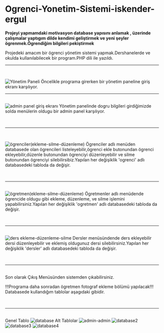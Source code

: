 # Ogrenci-Yonetim-Sistemi-iskender-ergul
<span><b>Projeyi yapmamdaki motivasyon database yapısını anlamak , üzerinde çalışmalar yaptıgım dilde  kendimi geliştirmek ve yeni şeyler ögrenmek.Ögrendiğim bilgileri pekiştirmek</b></span>

Projedeki amacım bir ögrenci yönetim sistemi yapmak.Dershanelerde ve okulda kullanılabilecek bir program.PHP dili ile yazıldı.
<br><hr><br>

![Yönetim Paneli](https://user-images.githubusercontent.com/100355107/235443345-13ff0ca0-becb-48b4-bd30-5b635fae68a8.png)
Öncelikle programa girerken bir yönetim paneline giriş ekranı karşılıyor.
<br><hr><br>
![admin panel giriş ekranı](https://user-images.githubusercontent.com/100355107/235443444-6b52fa77-9ef1-42b3-a24f-fdb8a1755bca.png)
Yönetim panelinde dogru bilgileri girdiğimizde solda menülerin oldugu bir admin panel karşılıyor.

<br><hr><br>

![ögrenciler(ekleme-silme-düzenleme)](https://user-images.githubusercontent.com/100355107/235443569-dc9cf019-0b94-4776-ad2b-583933702438.png)
Ögrenciler adlı menüden databasede olan ögrencileri listeleyebilir,ögrenci ekle butonundan ögrenci ekleyebilir,düzenle butonundan ögrenciyi düzenleyebilir ve silme butonundan ögrenciyi silebilirsibiz.Yapılan her değişiklik 'ogrenci' adlı databasedeki tabloda da değişir.

<br><hr><br>
![ögretmen(ekleme-silme-düzenleme)](https://user-images.githubusercontent.com/100355107/235443587-ca687723-2e55-4793-a9eb-0dfd7def0b7a.png)
Ögretmenler adlı menüdende ögrencide oldugu gibi ekleme, düzenleme, ve silme işlemini yapabilirsiniz.Yapılan her değişiklik 'ogretmen' adlı databasedeki tabloda da değişir.

<br><hr><br>
![ders ekleme-düzenleme-silme](https://user-images.githubusercontent.com/100355107/235443696-5ff796df-269a-4904-b7c8-613ff64aa0da.png)
Dersler menüsündende ders ekleyebilir dersi düzenleyebilir ve eklemiş oldugunuz dersi silebilirsiniz.Yapılan her değişiklik 'dersler' adlı databasedeki tabloda da değişir.

<br><hr><br>
Son olarak Çıkış Menüsünden sistemden çıkabilirsiniz.

!!!Programa daha sonradan ögretmen fotograf ekleme bölümü yapılacak!!!
Databasede kullandığım tablolar aşagıdaki gibidir.

<br><hr><br>
Genel Tablo
![database](https://user-images.githubusercontent.com/100355107/235444080-7d05ed8f-e68c-40a1-a4a3-6d6be8b01bb3.png)
Alt Tablolar
![admin-admin](https://user-images.githubusercontent.com/100355107/235444702-94c2774d-b714-4c6e-b282-88a77f1525d3.png)
![database2](https://user-images.githubusercontent.com/100355107/235444117-2eaf338f-0a5f-4816-923d-17b0f05ee118.png)
![database3](https://user-images.githubusercontent.com/100355107/235444137-8cd48d59-b9e0-4d99-a6c2-c767dd7e5b65.png)
![database4](https://user-images.githubusercontent.com/100355107/235444145-bcd9e84f-e7a5-4a0a-b37b-e979ca0e8b60.png)




